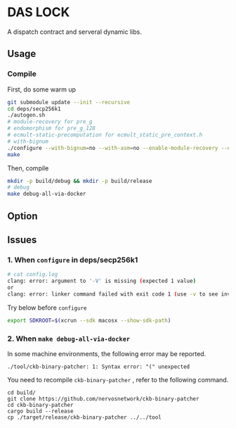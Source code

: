 # DAS LOCK

A dispatch contract and serveral dynamic libs.

## Usage

### Compile


First, do some warm up
``` sh
git submodule update --init --recursive
cd deps/secp256k1
./autogen.sh
# module-recovery for pre_g
# endomorphism for pre_g_128
# ecmult-static-precomputation for ecmult_static_pre_context.h
# with-bignum 
./configure --with-bignum=no --with-asm=no --enable-module-recovery --enable-endomorphism --enable-ecmult-static-precomputation
make
```

Then, compile
``` sh
mkdir -p build/debug && mkdir -p build/release
# debug
make debug-all-via-docker
```


## Option


## Issues
### 1. When `configure` in deps/secp256k1
``` sh
# cat config.log
clang: error: argument to '-V' is missing (expected 1 value)
or
clang: error: linker command failed with exit code 1 (use -v to see invocation)
```
Try below before `configure`
``` sh
export SDKROOT=$(xcrun --sdk macosx --show-sdk-path)
```

### 2. When `make debug-all-via-docker`
In some machine environments, the following error may be reported.
```shell
./tool/ckb-binary-patcher: 1: Syntax error: "(" unexpected
```
You need to recompile `ckb-binary-patcher` , refer to the following command.
```shell
cd build/
git clone https://github.com/nervosnetwork/ckb-binary-patcher
cd ckb-binary-patcher
cargo build --release 
cp ./target/release/ckb-binary-patcher ../../tool
```
